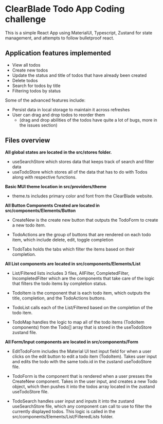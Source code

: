 # ClearBlade Todo App Coding challenge

This is a simple React App using MaterialUI, Typescript, Zustand for state management, and attempts to follow bulletproof react.

## Application features implemented

- View all todos
- Create new todos
- Update the status and title of todos that have already been created
- Delete todos
- Search for todos by title
- Filtering todos by status

Some of the advanced features include:

- Persist data in local storage to maintain it across refreshes
- User can drag and drop todos to reorder them
  - (drag and drop abilities of the todos have quite a lot of bugs, more in the issues section)

## Files overview

**All global states are located in the src/stores folder.**

- useSearchStore which stores data that keeps track of search and filter data
- useTodoStore which stores all of the data that has to do with Todos along with respective functions.

**Basic MUI theme location in src/providers/theme**

- theme.ts includes primary color and font from the ClearBlade website.

**All Button Components Created are located in src/components/Elements/Button**

- CreateNew is the create new button that outputs the TodoForm to create a new todo item.

- TodoActions are the group of buttons that are rendered on each todo item, which include delete, edit, toggle completion

- TodoTabs holds the tabs which filter the items based on their completion.

**All List components are located in src/components/Elements/List**

- List/Filtered lists includes 3 files, AllFilter, CompletedFilter, IncompletedFilter which are the components that take care of the logic that filters the todo items by completion status.

- TodoItem is the component that is each todo item, which outputs the title, completion, and the TodoActions buttons.

- TodoList calls each of the List/Filtered based on the completion of the todo item.

- TodoMap handles the logic to map all of the todo items (TodoItem components) from the Todo[] array that is stored in the useTodoStore zustand file.

**All Form/Input components are located in src/components/Form**

- EditTodoForm includes the Material UI text input field for when a user clicks on the edit button to edit a todo item (TodoItem). Takes user input and edits the todo with the same todo.id in the zustand useTodoStore file.

- TodoForm is the component that is rendered when a user presses the CreateNew component. Takes in the user input, and creates a new Todo object, which then pushes it into the todos array located in the zustand useTodoStore file.

- TodoSearch handles user input and inputs it into the zustand useSearchStore file, which any component can call to use to filter the currently displayed todos. This logic is called in the src/components/Elements/List/FilteredLists folder.
